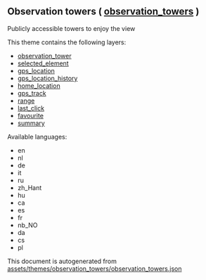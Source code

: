 [//]: # (WARNING: this file is automatically generated. Please find the sources at the bottom and edit those sources)

 Observation towers ( [observation_towers](https://mapcomplete.org/observation_towers) ) 
-----------------------------------------------------------------------------------------



Publicly accessible towers to enjoy the view

This theme contains the following layers:



  - [observation_tower](../Layers/observation_tower.md)
  - [selected_element](../Layers/selected_element.md)
  - [gps_location](../Layers/gps_location.md)
  - [gps_location_history](../Layers/gps_location_history.md)
  - [home_location](../Layers/home_location.md)
  - [gps_track](../Layers/gps_track.md)
  - [range](../Layers/range.md)
  - [last_click](../Layers/last_click.md)
  - [favourite](../Layers/favourite.md)
  - [summary](../Layers/summary.md)


Available languages:



  - en
  - nl
  - de
  - it
  - ru
  - zh_Hant
  - hu
  - ca
  - es
  - fr
  - nb_NO
  - da
  - cs
  - pl
 

This document is autogenerated from [assets/themes/observation_towers/observation_towers.json](https://github.com/pietervdvn/MapComplete/blob/develop/assets/themes/observation_towers/observation_towers.json)
